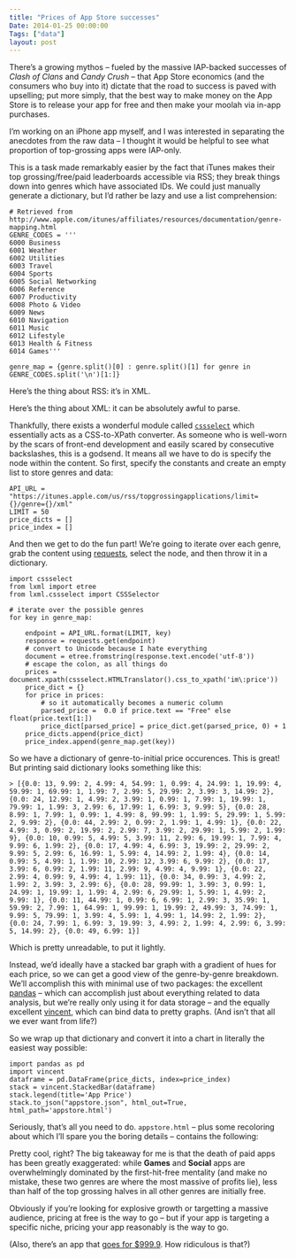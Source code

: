 ```yaml
---
title: "Prices of App Store successes"
Date: 2014-01-25 00:00:00
Tags: ["data"]
layout: post
---
```


<p>There’s a growing mythos – fueled by the massive IAP-backed successes of <em>Clash of Clans</em> and <em>Candy Crush</em> – that App Store economics (and the consumers who buy into it) dictate that the road to success is paved with upselling; put more simply, that the best way to make money on the App Store is to release your app for free and then make your moolah via in-app purchases.</p>


<p>I’m working on an iPhone app myself, and I was interested in separating the anecdotes from the raw data – I thought it would be helpful to see what proportion of top-grossing apps were IAP-only.</p>


<p>This is a task made remarkably easier by the fact that iTunes makes their top grossing/free/paid leaderboards accessible via RSS; they break things down into genres which have associated IDs.  We could just manually generate a dictionary, but I’d rather be lazy and use a list comprehension:</p>


<pre><code># Retrieved from http://www.apple.com/itunes/affiliates/resources/documentation/genre-mapping.html
GENRE_CODES = '''
6000 Business
6001 Weather
6002 Utilities
6003 Travel
6004 Sports
6005 Social Networking
6006 Reference
6007 Productivity
6008 Photo &amp; Video
6009 News
6010 Navigation
6011 Music
6012 Lifestyle
6013 Health &amp; Fitness
6014 Games'''

genre_map = {genre.split()[0] : genre.split()[1] for genre in GENRE_CODES.split('\n')[1:]}
</code></pre>


<p>Here’s the thing about RSS: it’s in XML.</p>


<p>Here’s the thing about XML: it can be absolutely awful to parse.</p>


<p>Thankfully, there exists a wonderful module called <a href="http://pythonhosted.org/cssselect/"><code>cssselect</code></a> which essentially acts as a CSS-to-XPath converter.  As someone who is well-worn by the scars of front-end development and easily scared by consecutive backslashes, this is a godsend.  It means all we have to do is specify the node within the content.  So first, specify the constants and create an empty list to store genres and data:</p>


<pre><code>API_URL = "https://itunes.apple.com/us/rss/topgrossingapplications/limit={}/genre={}/xml"
LIMIT = 50
price_dicts = []
price_index = []
</code></pre>


<p>And then we get to do the fun part!  We’re going to iterate over each genre, grab the content using <a href="docs.python-requests.org">requests</a>, select the node, and then throw it in a dictionary.</p>


<pre><code>import cssselect
from lxml import etree
from lxml.cssselect import CSSSelector

# iterate over the possible genres
for key in genre_map:

    endpoint = API_URL.format(LIMIT, key)
    response = requests.get(endpoint)
    # convert to Unicode because I hate everything
    document = etree.fromstring(response.text.encode('utf-8'))
    # escape the colon, as all things do
    prices = document.xpath(cssselect.HTMLTranslator().css_to_xpath('im\:price'))
    price_dict = {}
    for price in prices:
        # so it automatically becomes a numeric column
        parsed_price =  0.0 if price.text == "Free" else float(price.text[1:])
        price_dict[parsed_price] = price_dict.get(parsed_price, 0) + 1
    price_dicts.append(price_dict)
    price_index.append(genre_map.get(key))
</code></pre>


<p>So we have a dictionary of genre-to-initial price occurences.  This is great!  But printing said dictionary looks something like this:</p>


<pre><code>&gt; [{0.0: 13, 9.99: 2, 4.99: 4, 54.99: 1, 0.99: 4, 24.99: 1, 19.99: 4, 59.99: 1, 69.99: 1, 1.99: 7, 2.99: 5, 29.99: 2, 3.99: 3, 14.99: 2}, {0.0: 24, 12.99: 1, 4.99: 2, 3.99: 1, 0.99: 1, 7.99: 1, 19.99: 1, 79.99: 1, 1.99: 3, 2.99: 6, 17.99: 1, 6.99: 3, 9.99: 5}, {0.0: 28, 8.99: 1, 7.99: 1, 0.99: 1, 4.99: 8, 99.99: 1, 1.99: 5, 29.99: 1, 5.99: 2, 9.99: 2}, {0.0: 44, 2.99: 2, 0.99: 2, 1.99: 1, 4.99: 1}, {0.0: 22, 4.99: 3, 0.99: 2, 19.99: 2, 2.99: 7, 3.99: 2, 29.99: 1, 5.99: 2, 1.99: 9}, {0.0: 10, 0.99: 5, 4.99: 5, 3.99: 11, 2.99: 6, 19.99: 1, 7.99: 4, 9.99: 6, 1.99: 2}, {0.0: 17, 4.99: 4, 6.99: 3, 19.99: 2, 29.99: 2, 9.99: 5, 2.99: 6, 16.99: 1, 5.99: 4, 14.99: 2, 1.99: 4}, {0.0: 14, 0.99: 5, 4.99: 1, 1.99: 10, 2.99: 12, 3.99: 6, 9.99: 2}, {0.0: 17, 3.99: 6, 0.99: 2, 1.99: 11, 2.99: 9, 4.99: 4, 9.99: 1}, {0.0: 22, 2.99: 4, 0.99: 9, 4.99: 4, 1.99: 11}, {0.0: 34, 0.99: 3, 4.99: 2, 1.99: 2, 3.99: 3, 2.99: 6}, {0.0: 28, 99.99: 1, 3.99: 3, 0.99: 1, 24.99: 1, 19.99: 1, 1.99: 4, 2.99: 6, 29.99: 1, 5.99: 1, 4.99: 2, 9.99: 1}, {0.0: 11, 44.99: 1, 0.99: 6, 6.99: 1, 2.99: 3, 35.99: 1, 59.99: 2, 7.99: 1, 64.99: 1, 99.99: 1, 19.99: 2, 49.99: 3, 74.99: 1, 9.99: 5, 79.99: 1, 3.99: 4, 5.99: 1, 4.99: 1, 14.99: 2, 1.99: 2}, {0.0: 24, 7.99: 1, 6.99: 3, 19.99: 3, 4.99: 2, 1.99: 4, 2.99: 6, 3.99: 5, 14.99: 2}, {0.0: 49, 6.99: 1}]
</code></pre>


<p>Which is pretty unreadable, to put it lightly.</p>


<p>Instead, we’d ideally have a stacked bar graph with a gradient of hues for each price, so we can get a good view of the genre-by-genre breakdown.  We’ll accomplish this with minimal use of two packages: the excellent <a href="pandas.pydata.org">pandas</a> – which can accomplish just about everything related to data analysis, but we’re really only using it for data storage – and the equally excellent <a href="https://github.com/wrobstory/vincent">vincent</a>, which can bind data to pretty graphs.  (And isn’t that all we ever want from life?)</p>


<p>So we wrap up that dictionary and convert it into a chart in literally the easiest way possible:</p>


<pre><code>import pandas as pd
import vincent
dataframe = pd.DataFrame(price_dicts, index=price_index)
stack = vincent.StackedBar(dataframe)
stack.legend(title='App Price')
stack.to_json("appstore.json", html_out=True, html_path='appstore.html')
</code></pre>


<p>Seriously, that’s all you need to do.  <code>appstore.html</code> – plus some recoloring about which I’ll spare you the boring details – contains the following:</p>


<script charset="utf-8" src="http://d3js.org/d3.v3.min.js"></script>


<script src="http://d3js.org/topojson.v1.min.js"></script>


<script charset="utf-8" src="http://d3js.org/d3.geo.projection.v0.min.js"></script>


<script src="http://trifacta.github.com/vega/vega.js"></script>


<div id="vis"></div>


<script type="text/javascript">
// parse a spec and create a visualization view
function parse(spec) {
vg.parse.spec(spec, function(chart) { chart({el:"#vis", hover: true}).update(); });
}
parse("/static/appstore.json");
</script>


<p>Pretty cool, right?  The big takeaway for me is that the death of paid apps has been greatly exaggerated: while <strong>Games</strong> and <strong>Social</strong> apps are overwhelmingly dominated by the first-hit-free mentality (and make no mistake, these two genres are where the most massive of profits lie), less than half of the top grossing halves in all other genres are initially free.</p>


<p>Obviously if you’re looking for explosive growth or targetting a massive audience, pricing at free is the way to go – but if your app is targeting a specific niche, pricing your app reasonably is the way to go.</p>


<p>(Also, there’s an app that <a href="https://itunes.apple.com/us/app/vip-black/id321971059?mt=8">goes for $999.9</a>.  How ridiculous is that?)</p>
	